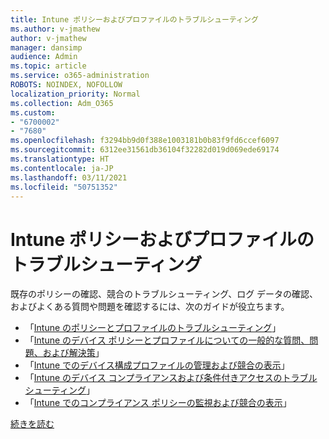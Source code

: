 ```yaml
---
title: Intune ポリシーおよびプロファイルのトラブルシューティング
ms.author: v-jmathew
author: v-jmathew
manager: dansimp
audience: Admin
ms.topic: article
ms.service: o365-administration
ROBOTS: NOINDEX, NOFOLLOW
localization_priority: Normal
ms.collection: Adm_O365
ms.custom:
- "6700002"
- "7680"
ms.openlocfilehash: f3294bb9d0f388e1003181b0b83f9fd6ccef6097
ms.sourcegitcommit: 6312ee31561db36104f32282d019d069ede69174
ms.translationtype: HT
ms.contentlocale: ja-JP
ms.lasthandoff: 03/11/2021
ms.locfileid: "50751352"
---
```

# <a name="troubleshooting-the-intune-policy-and-profiles"></a>Intune ポリシーおよびプロファイルのトラブルシューティング

既存のポリシーの確認、競合のトラブルシューティング、ログ データの確認、およびよくある質問や問題を確認するには、次のガイドが役立ちます。

- 「[Intune のポリシーとプロファイルのトラブルシューティング](https://docs.microsoft.com/troubleshoot/mem/intune/troubleshoot-policies-in-microsoft-intune)」
- 「[Intune のデバイス ポリシーとプロファイルについての一般的な質問、問題、および解決策](https://docs.microsoft.com/mem/intune/configuration/device-profile-troubleshoot)」
- 「[Intune でのデバイス構成プロファイルの管理および競合の表示](https://docs.microsoft.com/mem/intune/configuration/device-profile-monitor)」
- 「[Intune のデバイス コンプライアンスおよび条件付きアクセスのトラブルシューティング](https://docs.microsoft.com/troubleshoot/mem/intune/troubleshoot-conditional-access)」
- 「[Intune でのコンプライアンス ポリシーの監視および競合の表示](https://docs.microsoft.com/mem/intune/protect/compliance-policy-monitor)」

[続きを読む](https://docs.microsoft.com/mem/intune/configuration/device-profiles)
